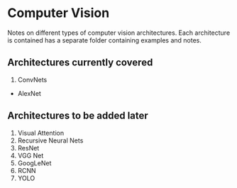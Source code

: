 # Computer Vision

Notes on different types of computer vision architectures. Each architecture is
contained has a separate folder containing examples and notes.

## Architectures currently covered

1. ConvNets
- AlexNet

## Architectures to be added later
1. Visual Attention
2. Recursive Neural Nets
3. ResNet
4. VGG Net
5. GoogLeNet
6. RCNN
7. YOLO
